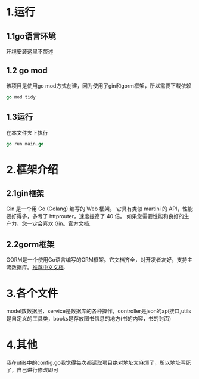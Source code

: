 # 1.运行
## 1.1go语言环境
环境安装这里不赘述

## 1.2 go mod
该项目是使用go mod方式创建，因为使用了gin和gorm框架，所以需要下载依赖
```go
go mod tidy
```

## 1.3运行
在本文件夹下执行
```go
go run main.go
```

# 2.框架介绍
## 2.1gin框架
Gin 是一个用 Go (Golang) 编写的 Web 框架。 它具有类似 martini 的 API，性能要好得多，多亏了 httprouter，速度提高了 40 倍。 如果您需要性能和良好的生产力，您一定会喜欢 Gin。[官方文档](https://gin-gonic.com/zh-cn/docs/introduction/).

## 2.2gorm框架
GORM是一个使用Go语言编写的ORM框架。它文档齐全，对开发者友好，支持主流数据库。[推荐中文文档](https://www.w3cschool.cn/gormdoc/gormdoc-k3o23ltb.html).

# 3.各个文件
model数数据层，service是数据库的各种操作，controller是json的api接口,utils是自定义的工具类，books是存放图书信息的地方(书的内容，书的封面)

# 4.其他
我在utils中的config.go我觉得每次都读取项目绝对地址太麻烦了，所以地址写死了，自己进行修改即可